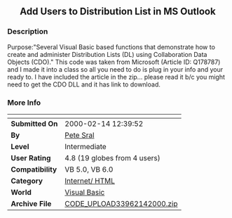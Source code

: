 ﻿<div align="center">

## Add Users to Distribution List in MS Outlook


</div>

### Description

Purpose:"Several Visual Basic based functions that demonstrate how to create and administer Distribution Lists (DL) using Collaboration Data Objects (CDO)." This code was taken from Microsoft (Article ID: Q178787) and I made it into a class so all you need to do is plug in your info and your ready to. I have included the article in the zip... please read it b/c you might need to get the CDO DLL and it has link to download.
 
### More Info
 


<span>             |<span>
---                |---
**Submitted On**   |2000-02-14 12:39:52
**By**             |[Pete Sral](https://github.com/Planet-Source-Code/PSCIndex/blob/master/ByAuthor/pete-sral.md)
**Level**          |Intermediate
**User Rating**    |4.8 (19 globes from 4 users)
**Compatibility**  |VB 5\.0, VB 6\.0
**Category**       |[Internet/ HTML](https://github.com/Planet-Source-Code/PSCIndex/blob/master/ByCategory/internet-html__1-34.md)
**World**          |[Visual Basic](https://github.com/Planet-Source-Code/PSCIndex/blob/master/ByWorld/visual-basic.md)
**Archive File**   |[CODE\_UPLOAD33962142000\.zip](https://github.com/Planet-Source-Code/pete-sral-add-users-to-distribution-list-in-ms-outlook__1-6056/archive/master.zip)








